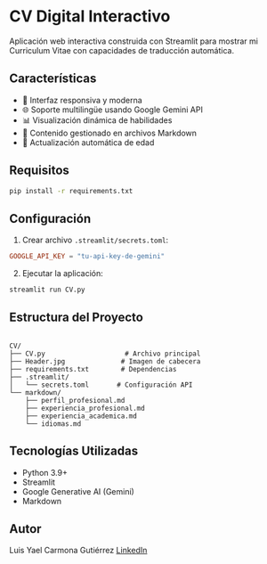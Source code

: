 # CV Digital Interactivo

Aplicación web interactiva construida con Streamlit para mostrar mi Curriculum Vitae con capacidades de traducción automática.

## Características

- 📱 Interfaz responsiva y moderna
- 🌐 Soporte multilingüe usando Google Gemini API
- 📊 Visualización dinámica de habilidades
- 📝 Contenido gestionado en archivos Markdown
- 🔄 Actualización automática de edad

## Requisitos

```bash
pip install -r requirements.txt
```

## Configuración

1. Crear archivo `.streamlit/secrets.toml`:

```toml
GOOGLE_API_KEY = "tu-api-key-de-gemini"
```

2. Ejecutar la aplicación:

```bash
streamlit run CV.py
```

## Estructura del Proyecto

```

CV/
├── CV.py                    # Archivo principal
├── Header.jpg              # Imagen de cabecera
├── requirements.txt        # Dependencias
├── .streamlit/
│   └── secrets.toml       # Configuración API
└── markdown/
    ├── perfil_profesional.md
    ├── experiencia_profesional.md
    ├── experiencia_academica.md
    └── idiomas.md
```

## Tecnologías Utilizadas

- Python 3.9+
- Streamlit
- Google Generative AI (Gemini)
- Markdown

## Autor

Luis Yael Carmona Gutiérrez
[LinkedIn](https://www.linkedin.com/in/luisyaelcarmona/)